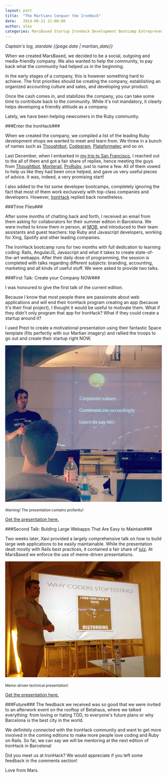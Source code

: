 ```yaml
---
layout: post
title:  "The Martians Conquer the IronHack"
date:   2014-08-21 21:00:00
author: alex
categories: MarsBased Startup IronHack Development Bootcamp Entrepreneurship Barcelona Ruby Rails
---
```


*Captain's log, stardate {{page.date | martian_date}}*

When we created MarsBased, we decided to be a social, outgoing and media-friendly company. We also wanted to help the community, to pay back what the community had helped us in the beginning.

In the early stages of a company, this is however something hard to achieve. The first priorities should be creating the company, establishing an organized accounting culture and sales, and developing your product.

<!--more-->

Once the cash comes in, and stabilizes the company, you can take some time to contribute back to the community. While it's not mandatory, it clearly helps developing a friendly attitude as a company.

Lately, we have been helping newcomers in the Ruby community.

###Enter the IronHack###

When we created the company, we compiled a list of the leading Ruby development shops we wanted to meet and learn from. We threw in a bunch of names such as <a href="http://thoughtbot.com/" title="Thoughbot" target="_blank">Thoughtbot</a>, <a href="http://www.codegram.com/" title="Codegram" target="_blank">Codegram</a>, <a href="http://plataformatec.com.br/" title="Plataformatec" target="_blank">Plataformatec</a> and so on.

Last December, when I embarked in <a href="http://startupoddity.ghost.io/meeting-san-francisco/" title="Startup Oddity Blog" target="_blank">my trip to San Francisco</a>, I reached out to the all of them and got a fair share of replies, hence meeting the guys from <a href="http://thoughtbot.com/" title="Thoughbot" target="_blank">Thoughtbot</a>, <a href="http://monterail.com/" title="Monterail" target="_blank">Monterail</a>, <a href="http://prorubyteam.com/" title="ProRuby" target="_blank">ProRuby</a>, just to name a few. All of them vowed to help us like they had been once helped, and gave us very useful pieces of advice. It was, indeed, a very promising start!

I also added to the list some developer bootcamps, completely ignoring the fact that most of them work exclusively with top-class companies and developers. However, <a href="http://ironhack.com/" title="IronHack" target="_blank">IronHack</a> replied back nonetheless.

###Time Flies###

After some months of chatting back and forth, I received an email from them asking for collaborators for their summer edition in Barcelona. We were invited to know them in person, at <a href="http://mob-barcelona.com/" title="Makers of Barcelona" target="_blank">MOB</a>, and introduced to their team assistants and guest teachers: top Ruby and Javascript developers, working for Xing, Spotify and other leading companies.

The IronHack bootcamp runs for two months with full dedication to learning coding: Rails, AngularJS, Javascript and what it takes to create state-of-the-art webapps. After their daily dose of programming, the session is completed with talks regarding different subjects: branding, accounting, marketing and all kinds of useful stuff. We were asked to provide two talks.

###First Talk: Create your Company NOW###

I was honoured to give the first talk of the current edition.

Because I know that most people there are passionate about web applications and will end their IronHack program creating an app (because it's their final project), I thought it would be useful to motivate them. What if they didn't only program that app for IronHack? What if they could create a startup around it?

I used Prezi to create a motivational presentation using their fantastic Space template (fits perfectly with our Martian imagery) and rallied the troops to go out and create their startup right NOW.

<img src="/images/blog/post12a.jpg" alt="Àlex presenting at IronHack" title="Àlex presenting at IronHack" class="img-center img-rounded img-responsive" />
<p class="text-center img-footer"><small>Warning! The presentation contains profanity!</small></p>

<a href="http://prezi.com/ttqvo8ssl6ew/create-your-company-from-out-of-this-world/" title="Prepare your business to sky-rocket" target="_blank">Get the presentation here.</a>

###Second Talk: Bulding Large Webapps That Are Easy to Maintain###

Two weeks later, Xavi provided a largely comprehensive talk on how to build large web applications to be easily maintainable. While the presentation dealt mostly with Rails best practices, it contained a fair share of <a href="http://www.urbandictionary.com/define.php?term=lulz&defid=2539255" title="Definition of lulz" target="_blank">lulz</a>. At MarsBased we enforce the use of meme-driven presentations.

<img src="/images/blog/post12b.jpg" alt="Xavi presenting at IronHack" title="Xavi presenting at IronHack" class="img-center img-rounded img-responsive" />
<p class="text-center img-footer"><small>Meme-driven technical presentation!</small></p>

<a href="https://dl.dropboxusercontent.com/u/12625879/MarsBased/Ironhack%20presentation.pdf" title="Bulding Large Webapps That Are Easy to Maintain" target="_blank">Get the presentation here.</a>

###Future###
The feedback we received was so good that we were invited to an afterwork event on the rooftop of Betahaus, where we talked everything: from loving or hating TDD, to everyone's future plans or why Barcelona is the best city in the world.

We definitely connected with the IronHack community and want to get more involved in the coming editions to make more people love coding and Ruby on Rails. So far, we can say we will be mentoring at the next edition of IronHack in Barcelona!

Did you meet us at IronHack? We would appreciate if you left some feedback in the comments section!

Love from Mars.